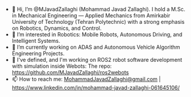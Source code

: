 - 👋 Hi, I’m @MJavadZallaghi (Mohammad Javad Zallaghi). I hold a M.Sc. in Mechanical Engineering — Applied Mechanics from Amirkabir University of Technology (Tehran Polytechnic) with a strong emphasis on Robotics, Dynamics, and Control.
- 👀 I’m interested in Robotics: Mobile Robots, Autonomous Driving, and Intelligent Systems.
- 🌱 I’m currently working on ADAS and Autonomous Vehicle Algorithm Engineering Projects.
- 💞️ I've defined, and I'm working on ROS2 robot software development with simulation inside Webots: The repo: https://github.com/MJavadZallaghi/ros2webots
- 📫 How to reach me: MohammadJavadZallaghi@gmail.com | https://www.linkedin.com/in/mohammad-javad-zallaghi-061645106/

<!---
MJavadZallaghi/MJavadZallaghi is a ✨ special ✨ repository because its `README.md` (this file) appears on your GitHub profile.
You can click the Preview link to take a look at your changes.
--->

<!--
**MJavadZallaghi/mjavadzallaghi** is a ✨ _special_ ✨ repository because its `README.md` (this file) appears on your GitHub profile.

Here are some ideas to get you started:

- 🔭 I’m currently working on ...
- 🌱 I’m currently learning ...
- 👯 I’m looking to collaborate on ...
- 🤔 I’m looking for help with ...
- 💬 Ask me about ...
- 📫 How to reach me: ...
- 😄 Pronouns: ...
- ⚡ Fun fact: ...
-->
